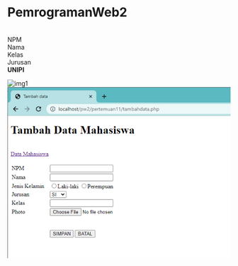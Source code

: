 # PemrogramanWeb2
<br>
NPM <br>
Nama <br>
Kelas <br>
Jurusan <br>
<b>UNIPI</b> <br>

![img1](https://github.com/belajarweb2/PemrogramanWeb2/assets/149563756/cf5ce0fd-1521-4ff8-8b56-e6bc5b366597)
![img2](https://github.com/belajarweb2/PemrogramanWeb2/blob/main/img2.png)
